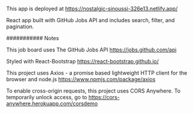 This app is deployed at https://nostalgic-sinoussi-326e13.netlify.app/

React app built with GitHub Jobs API and includes search, filter, and pagination.

########### Notes

This job board uses The GitHub Jobs API https://jobs.github.com/api 

Styled with React-Bootstrap https://react-bootstrap.github.io/

This project uses Axios - a promise based lightweight HTTP client for the browser and node.js https://www.npmjs.com/package/axios

To enable cross-origin requests, this project uses CORS Anywhere. To temporarily unlock access, go to https://cors-anywhere.herokuapp.com/corsdemo
